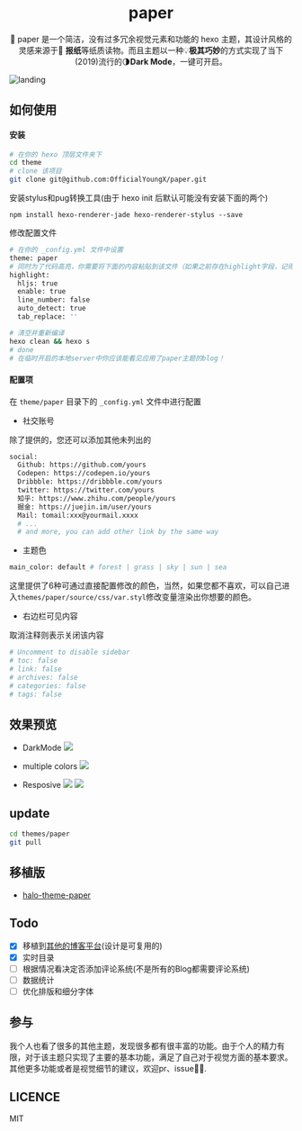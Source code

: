 <h1 align="center">paper</h1>

<p align="center">🎨 paper 是一个简洁，没有过多冗余视觉元素和功能的 hexo 主题，其设计风格的灵感来源于📰 <strong>报纸</strong>等纸质读物。而且主题以一种💡<strong>极其巧妙</strong>的方式实现了当下(2019)流行的🌗<strong>Dark Mode</strong>，一键可开启。</p>

![landing](https://source-hosting.oss-cn-shanghai.aliyuncs.com/Paper-showcase.png)

## 如何使用
#### 安装
```bash
# 在你的 hexo 顶层文件夹下
cd theme
# clone 该项目
git clone git@github.com:OfficialYoungX/paper.git
```
安装stylus和pug转换工具(由于 hexo init 后默认可能没有安装下面的两个)
```
npm install hexo-renderer-jade hexo-renderer-stylus --save
```
修改配置文件
```bash
# 在你的 _config.yml 文件中设置
theme: paper
# 同时为了代码高亮，你需要将下面的内容粘贴到该文件（如果之前存在highlight字段，记得删除后再粘贴）
highlight:
  hljs: true
  enable: true
  line_number: false
  auto_detect: true
  tab_replace: ''
```
```bash
# 清空并重新编译
hexo clean && hexo s
# done
# 在临时开启的本地server中你应该能看见应用了paper主题的blog！
```
#### 配置项
在 `theme/paper` 目录下的 `_config.yml` 文件中进行配置
- 社交账号

除了提供的，您还可以添加其他未列出的

```bash
social:
  Github: https://github.com/yours
  Codepen: https://codepen.io/yours
  Dribbble: https://dribbble.com/yours
  twitter: https://twitter.com/yours
  知乎: https://www.zhihu.com/people/yours
  掘金: https://juejin.im/user/yours
  Mail: tomail:xxx@yourmail.xxxx
  # ...
  # and more, you can add other link by the same way
```
- 主题色

```bash
main_color: default # forest | grass | sky | sun | sea
```
这里提供了6种可通过直接配置修改的颜色，当然，如果您都不喜欢，可以自己进入`themes/paper/source/css/var.styl`修改变量渲染出你想要的颜色。

- 右边栏可见内容

取消注释则表示关闭该内容

```bash
# Uncomment to disable sidebar
# toc: false
# link: false
# archives: false
# categories: false
# tags: false
```

## 效果预览
- DarkMode
![](https://source-hosting.oss-cn-shanghai.aliyuncs.com/paper-github-3.png)

- multiple colors
![](https://source-hosting.oss-cn-shanghai.aliyuncs.com/paper-github-4.png)

- Resposive
![](https://source-hosting.oss-cn-shanghai.aliyuncs.com/paper-github-1.png)
![](https://source-hosting.oss-cn-shanghai.aliyuncs.com/paper-github-2.png)

## update
```bash
cd themes/paper
git pull
```

## 移植版
- [halo-theme-paper](https://github.com/halo-dev/halo-theme-paper)

## Todo
- [x] 移植到[其他的博客平台](##移植版)(设计是可复用的)
- [x] 实时目录
- [ ] 根据情况看决定否添加评论系统(不是所有的Blog都需要评论系统)
- [ ] 数据统计
- [ ] 优化排版和细分字体

## 参与
我个人也看了很多的其他主题，发现很多都有很丰富的功能。由于个人的精力有限，对于该主题只实现了主要的基本功能，满足了自己对于视觉方面的基本要求。其他更多功能或者是视觉细节的建议，欢迎pr、issue🤟🏼.

## LICENCE
MIT
